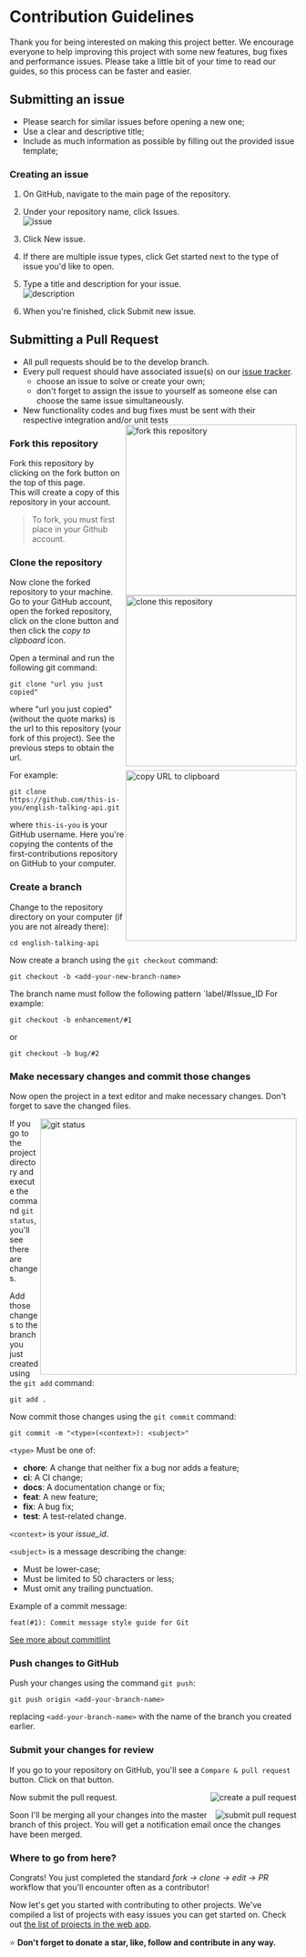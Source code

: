 # Contribution Guidelines

Thank you for being interested on making this project better. We encourage everyone to help improving this project with some new features, bug fixes and performance issues. Please take a little bit of your time to read our guides, so this process can be faster and easier.

## Submitting an issue

- Please search for similar issues before opening a new one;
- Use a clear and descriptive title;
- Include as much information as possible by filling out the provided issue
  template;

### Creating an issue

1. On GitHub, navigate to the main page of the repository.

2. Under your repository name, click Issues.  
   ![issue](https://help.github.com/assets/images/help/repository/repo-tabs-issues.png)

3. Click New issue.

4. If there are multiple issue types, click Get started next to the type of issue you'd like to open.

5. Type a title and description for your issue.  
   ![description](https://help.github.com/assets/images/help/issues/sample_issue.png)

6. When you're finished, click Submit new issue.

## Submitting a Pull Request

- All pull requests should be to the develop branch.
- Every pull request should have associated issue(s) on our [issue tracker](https://github.com/barbosamaatheus/english-talking-api/issues).
  - choose an issue to solve or create your own;
  - don't forget to assign the issue to yourself as someone else can choose the same issue simultaneously.
- New functionality codes and bug fixes must be sent with their respective integration and/or unit tests
  <img align="right" width="300" src="https://github.com/firstcontributions/first-contributions/raw/master/assets/fork.png" alt="fork this repository" />

### Fork this repository

Fork this repository by clicking on the fork button on the top of this page.  
This will create a copy of this repository in your account.

> To fork, you must first place in your Github account.

### Clone the repository

<img align="right" width="300" src="https://github.com/firstcontributions/first-contributions/raw/master/assets/clone.png" alt="clone this repository" />

Now clone the forked repository to your machine. Go to your GitHub account, open the forked repository, click on the clone button and then click the _copy to clipboard_ icon.

Open a terminal and run the following git command:

```
git clone "url you just copied"
```

where "url you just copied" (without the quote marks) is the url to this repository (your fork of this project). See the previous steps to obtain the url.

<img align="right" width="300" src="https://github.com/firstcontributions/first-contributions/raw/master/assets/copy-to-clipboard.png" alt="copy URL to clipboard" />

For example:

```
git clone https://github.com/this-is-you/english-talking-api.git
```

where `this-is-you` is your GitHub username. Here you're copying the contents of the first-contributions repository on GitHub to your computer.

### Create a branch

Change to the repository directory on your computer (if you are not already there):

```
cd english-talking-api
```

Now create a branch using the `git checkout` command:

```
git checkout -b <add-your-new-branch-name>
```

The branch name must follow the following pattern `label/#Issue_ID
For example:

```
git checkout -b enhancement/#1
```

or

```
git checkout -b bug/#2
```

### Make necessary changes and commit those changes

Now open the project in a text editor and make necessary changes. Don't forget to save the changed files.

<img align="right" width="450" src="https://github.com/firstcontributions/first-contributions/raw/master/assets/git-status.png" alt="git status" />

If you go to the project directory and execute the command `git status`, you'll see there are changes.

Add those changes to the branch you just created using the `git add` command:

```
git add .
```

Now commit those changes using the `git commit` command:

```
git commit -m "<type>(<context>): <subject>"
```

`<type>` Must be one of:

- **chore**: A change that neither fix a bug nor adds a feature;
- **ci**: A CI change;
- **docs**: A documentation change or fix;
- **feat**: A new feature;
- **fix**: A bug fix;
- **test**: A test-related change.

`<context>` is your _issue_id_.

`<subject>` is a message describing the change:

- Must be lower-case;
- Must be limited to 50 characters or less;
- Must omit any trailing punctuation.

Example of a commit message:

`feat(#1): Commit message style guide for Git`

[See more about commitlint](https://github.com/conventional-changelog/commitlint)

### Push changes to GitHub

Push your changes using the command `git push`:

```
git push origin <add-your-branch-name>
```

replacing `<add-your-branch-name>` with the name of the branch you created earlier.

### Submit your changes for review

If you go to your repository on GitHub, you'll see a `Compare & pull request` button. Click on that button.

<img style="float: right;" src="https://github.com/firstcontributions/first-contributions/raw/master/assets/compare-and-pull.png" alt="create a pull request" />

Now submit the pull request.

<img style="float: right;" src="https://github.com/firstcontributions/first-contributions/raw/master/assets/submit-pull-request.png" alt="submit pull request" />

Soon I'll be merging all your changes into the master branch of this project. You will get a notification email once the changes have been merged.

### Where to go from here?

Congrats! You just completed the standard _fork -> clone -> edit -> PR_ workflow that you'll encounter often as a contributor!

Now let's get you started with contributing to other projects. We've compiled a list of projects with easy issues you can get started on. Check out [the list of projects in the web app](https://firstcontributions.github.io/#project-list).

:star: **Don't forget to donate a star, like, follow and contribute in any way.**
